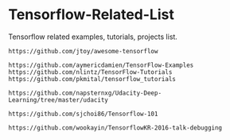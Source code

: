 # Tensorflow-Related-List

Tensorflow related examples, tutorials, projects list.


~~~
https://github.com/jtoy/awesome-tensorflow

https://github.com/aymericdamien/TensorFlow-Examples
https://github.com/nlintz/TensorFlow-Tutorials
https://github.com/pkmital/tensorflow_tutorials

https://github.com/napsternxg/Udacity-Deep-Learning/tree/master/udacity

https://github.com/sjchoi86/Tensorflow-101

https://github.com/wookayin/TensorflowKR-2016-talk-debugging
~~~
